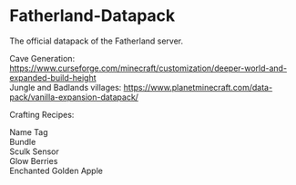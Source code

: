 # Fatherland-Datapack
The official datapack of the Fatherland server.

Cave Generation: https://www.curseforge.com/minecraft/customization/deeper-world-and-expanded-build-height<br />
Jungle and Badlands villages: https://www.planetminecraft.com/data-pack/vanilla-expansion-datapack/

Crafting Recipes:

Name Tag<br />
Bundle<br />
Sculk Sensor<br />
Glow Berries<br />
Enchanted Golden Apple
